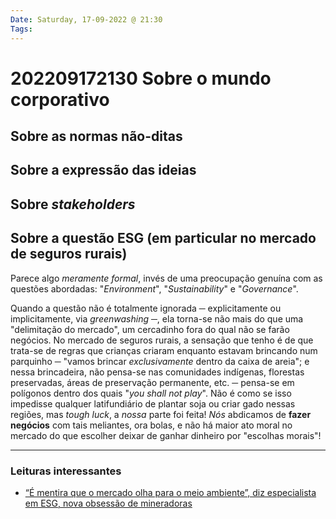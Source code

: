 ```yaml
---
Date: Saturday, 17-09-2022 @ 21:30
Tags: 
---
```

# 202209172130 Sobre o mundo corporativo
## Sobre as normas não-ditas

## Sobre a expressão das ideias

## Sobre *stakeholders*

## Sobre a questão ESG (em particular no mercado de seguros rurais)
Parece algo *meramente formal*, invés de uma preocupação genuína com as questões abordadas: "*Environment*", "*Sustainability*" e "*Governance*". 

Quando a questão não é totalmente ignorada ─ explicitamente ou implicitamente, via *greenwashing* ─, ela torna-se não mais do que uma "delimitação do mercado", um cercadinho fora do qual não se farão negócios. No mercado de seguros rurais, a sensação que tenho é de que trata-se de regras que crianças criaram enquanto estavam brincando num parquinho ─ "vamos brincar *exclusivamente* dentro da caixa de areia"; e nessa brincadeira, não pensa-se nas comunidades indígenas, florestas preservadas, áreas de preservação permanente, etc. ─ pensa-se em polígonos dentro dos quais "*you shall not play*". Não é como se isso impedisse qualquer latifundiário de plantar soja ou criar gado nessas regiões, mas *tough luck*, a *nossa* parte foi feita! *Nós* abdicamos de **fazer negócios** com tais meliantes, ora bolas, e não há maior ato moral no mercado do que escolher deixar de ganhar dinheiro por "escolhas morais"! 




---
### Leituras interessantes
- [“É mentira que o mercado olha para o meio ambiente”, diz especialista em ESG, nova obsessão de mineradoras](https://observatoriodamineracao.com.br/e-mentira-que-o-mercado-olha-para-o-meio-ambiente-diz-especialista-em-esg-nova-obsessao-de-mineradoras/)